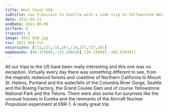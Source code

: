 ```yaml
---
title: West Coast USA
subtitle: San Francisco to Seattle with a side trip to Yellowstone National Park
date: 2011-05-11
endDate: 2011-06-09
airfare: 0
tripcost: 0
image: 2011 USA.jpg
tsv: 2011 USA.tsv
excursions: [(11,12),(15,16),(16,17),(17,18)]
mapbounds: [49.375695,-133.266526],[36.150997,-103.676342]
---
```

All our trips to the US have been really interesting and this one was no exception. Virtually every day there was something different to see, from the majestic redwood forests and coastline of Northern California to Mount St. Helens, Portland and the waterfalls of the Columbia River Gorge, Seattle and the Boeing Factory, the Grand Coulee Dam and of course Yellowstone National Park and the Tetons. There were also some fun surprises like the unusual houses in Eureka and the remnants of the Aircraft Nuclear Propulsion experiment at EBR-1. A really great trip.
